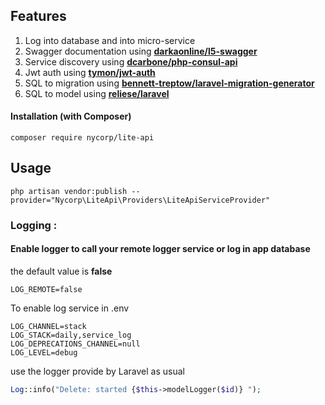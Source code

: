 
## Features

1. Log into database and into micro-service
2. Swagger documentation using **[darkaonline/l5-swagger](https://github.com/DarkaOnLine/L5-Swagger)**
3. Service discovery using **[dcarbone/php-consul-api](https://github.com/dcarbone/php-consul-api)**
4. Jwt auth using **[tymon/jwt-auth](https://github.com/tymon/jwt-auth)**
5. SQL to migration using **[bennett-treptow/laravel-migration-generator](https://github.com/bennett-treptow/laravel-migration-generator)**
6. SQL to model using **[reliese/laravel](https://github.com/reliese/laravel)**

#### Installation (with Composer)

```composer
composer require nycorp/lite-api
```

## Usage

```shell
php artisan vendor:publish --provider="Nycorp\LiteApi\Providers\LiteApiServiceProvider"
```

### Logging :

#### Enable logger to call your remote logger service or log in app database

the default value is **false**
```dotenv
LOG_REMOTE=false
```

To enable log service in .env
```dotenv
LOG_CHANNEL=stack
LOG_STACK=daily,service_log
LOG_DEPRECATIONS_CHANNEL=null
LOG_LEVEL=debug
```
use the logger provide by Laravel as usual

```php
Log::info("Delete: started {$this->modelLogger($id)} ");
```

